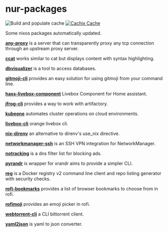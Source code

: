 # nur-packages

![Build and populate cache](https://github.com/jeremiehuchet/nur-packages/workflows/Build%20and%20populate%20cache/badge.svg)
[![Cachix Cache](https://img.shields.io/badge/cachix-jeremiehuchet-blue.svg)](https://jeremiehuchet.cachix.org)

Some nixos packages automatically updated.

**[any-proxy](pkgs/any-proxy)** is a server that can transparently proxy any tcp connection through an upstream proxy server.

**[ccat](pkgs/ccat)** works similar to cat but displays content with syntax highlighting.

**[dbvisualizer](pkgs/dbvisualizer)** is a tool to access databases.

**[gitmoji-cli](pkgs/node-packages/gitmoji-cli)** provides an easy solution for using gitmoji from your command line.

**[hass-livebox-component](pkgs/hass-livebox-component)** Livebox Component for Home assistant.

**[jfrog-cli](pkgs/jfrog-cli)** provides a way to work with artifactory.

**[kubeone](pkgs/kubeone)** automates cluster operations on cloud environments.

**[livebox-cli](pkgs/livebox-cli)** orange livebox cli.

**[nix-direnv](pkgs/nix-direnv)** an alternative to direnv's use_nix directive.

**[networkmanager-ssh](pkgs/networkmanager-ssh)** is an SSH VPN integration for NetworkManager.

**[notracking](pkgs/notracking)** is a dns filter list for blocking ads.

**[pyrandr](pkgs/pyrandr)** is wrapper for xrandr aims to provide a simpler CLI.

**[reg](pkgs/reg)** is a Docker registry v2 command line client and repo listing generator with security checks.

**[rofi-bookmarks](pkgs/rofi-bookmarks)** provides a list of browser bookmarks to choose from in rofi.

**[rofimoji](pkgs/rofimoji)** provides an emoji picker in rofi.

**[webtorrent-cli](pkgs/node-packages/webtorrent-cli)** a CLI bittorrent client.

**[yaml2json](/pkgs/yaml2json)** is yaml to json converter.

